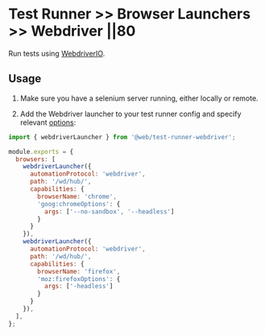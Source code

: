 # Test Runner >> Browser Launchers >> Webdriver ||80

Run tests using [WebdriverIO](https://webdriver.io).

## Usage

1. Make sure you have a selenium server running, either locally or remote.

2. Add the Webdriver launcher to your test runner config and specify relevant [options](https://webdriver.io/docs/options.html):

```js
import { webdriverLauncher } from '@web/test-runner-webdriver';

module.exports = {
  browsers: [
    webdriverLauncher({
      automationProtocol: 'webdriver',
      path: '/wd/hub/',
      capabilities: {
        browserName: 'chrome',
        'goog:chromeOptions': {
          args: ['--no-sandbox', '--headless']
        }
      }
    }),
    webdriverLauncher({
      automationProtocol: 'webdriver',
      path: '/wd/hub/',
      capabilities: {
        browserName: 'firefox',
        'moz:firefoxOptions': {
          args: ['-headless']
        }
      }
    }),
  ],
};
```

